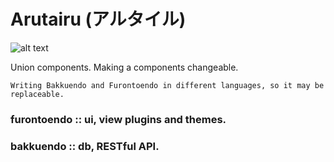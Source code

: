 # Arutairu (アルタイル)

![alt text](https://github.com/ArutairuMup/arutairu/blob/dev/notes/arutairu.gif)

Union components. Making a components changeable.
```
Writing Bakkuendo and Furontoendo in different languages, so it may be replaceable.
```


### furontoendo :: ui, view plugins and themes.
### bakkuendo :: db, RESTful API.

